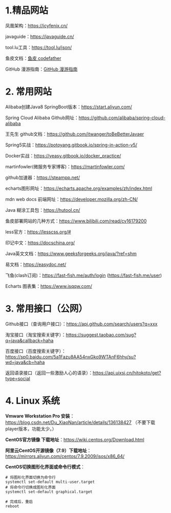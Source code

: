 # 1.精品网站

凤凰架构：https://icyfenix.cn/

javaguide：https://javaguide.cn/

tool.lu工具：https://tool.lu/json/

鱼皮文档：[鱼皮 codefather](https://github.com/liyupi/codefather/blob/main/产品服务/README.md)

GitHub 漫游指南：[GitHub 漫游指南](https://github.phodal.com/#/chapter/Github漫游指南?id=如何推广)

# 2. 常用网站

Alibaba创建Java8 SpringBoot版本：https://start.aliyun.com/

Spring Cloud Alibaba Github网址：https://github.com/alibaba/spring-cloud-alibaba

王先生 github文档：https://github.com/itwanger/toBeBetterJavaer

Spring5实战：https://potoyang.gitbook.io/spring-in-action-v5/

Docker实战：https://yeasy.gitbook.io/docker_practice/

martinfowler(微服务专家博客)：https://martinfowler.com/

github加速器：https://steampp.net/

echarts图形网址：https://echarts.apache.org/examples/zh/index.html

mdn web docs 前端网址：https://developer.mozilla.org/zh-CN/

Java 糊涂工具包：https://hutool.cn/

鱼皮部署网站的几种方式：https://www.bilibili.com/read/cv16179200

less官方：https://lesscss.org/#

印记中文：https://docschina.org/

Java英文文档：https://www.geeksforgeeks.org/java/?ref=shm

易文档：https://easydoc.net/

飞鱼(clash订阅)：https://fast-fish.me/auth/login (https://fast-fish.me/user)

Echarts 图表集：https://www.isqqw.com/

# 3. 常用接口（公网）

Github接口（查询用户接口）：https://api.github.com/search/users?q=xxx 

淘宝接口（淘宝搜索关键字）：https://suggest.taobao.com/sug?q=java&callback=haha 

百度接口（百度搜索关键字）：https://sp0.baidu.com/5a1Fazu8AA54nxGko9WTAnF6hhy/su?wd=java&cb=haha 

返回语录接口（返回一些激励人心的语录）：https://api.uixsj.cn/hitokoto/get?type=social

# 4. Linux 系统

**Vmware Workstation Pro 安装**：https://blog.csdn.net/Du_XiaoNan/article/details/136138427 （不要下载player版本，功能太少。）

**CentOS官方镜像 下载地址**：https://wiki.centos.org/Download.html

**阿里云CentOS开源镜像（7.9）下载地址**：https://mirrors.aliyun.com/centos/7.9.2009/isos/x86_64/

**CentOS切换图形化界面或命令行模式**：

```shell
# 将图形化界面切换为命令行
systemctl set-default multi-user.target
# 将命令行切换成图形化界面
systemctl set-default graphical.target

# 完成后，重启
reboot
```

